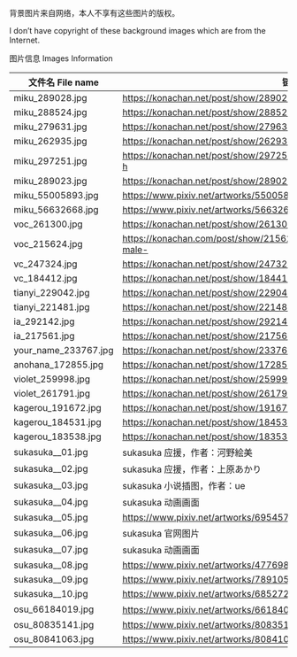 背景图片来自网络，本人不享有这些图片的版权。

I don’t have copyright of these background images which are from the Internet.

图片信息 Images Information

| 文件名 File name     | 链接 Link / 来源 Source                                      |
| -------------------- | ------------------------------------------------------------ |
| miku_289028.jpg      | https://konachan.net/post/show/289028/animal-cat-clouds-hatsune_miku-long_hair-scenic-sk |
| miku_288524.jpg      | https://konachan.net/post/show/288524/animal-bottle_miku-fish-hatsune_miku-school_unifor |
| miku_279631.jpg      | https://konachan.net/post/show/279631/flowers-green_eyes-green_hair-hatsune_miku-long_ha |
| miku_262935.jpg      | https://konachan.net/post/show/262935/blush-bow-cherry_blossoms-dress-flowers-garter-gra |
| miku_297251.jpg      | https://konachan.net/post/show/297251/blue_hair-blush-bow-brown_eyes-cape-close-gloves-h |
| miku_289023.jpg      | https://konachan.net/post/show/289023/blue_eyes-blue_hair-close-flowers-gin_-oyoyo-hatsu |
| miku_55005893.jpg    | https://www.pixiv.net/artworks/55005893                      |
| miku_56632668.jpg    | https://www.pixiv.net/artworks/56632668                      |
| voc_261300.jpg       | https://konachan.net/post/show/261300/aqua_eyes-aqua_hair-blonde_hair-breasts-brown_eyes |
| voc_215624.jpg       | https://konachan.com/post/show/215624/blonde_hair-hoodie-kagamine_len-kagamine_rin-male- |
| vc_247324.jpg        | https://konachan.net/post/show/247324/2girls-brown_eyes-brown_hair-butterfly-clouble-clo |
| vc_184412.jpg        | https://konachan.net/post/show/184412/2girls-braids-brown_eyes-brown_hair-dress-feng_you |
| tianyi_229042.jpg    | https://konachan.net/post/show/229042/luo_tianyi-vocaloid-vocaloid_china-yyb |
| tianyi_221481.jpg    | https://konachan.net/post/show/221481/luo_tianyi-tagme_-artist-vocaloid-vocaloid_china |
| ia_292142.jpg        | https://konachan.net/post/show/292142/blue_eyes-haru_aki-ia-long_hair-pink_hair-skirt-th |
| ia_217561.jpg        | https://konachan.net/post/show/217561/braids-clouds-ia-long_hair-polychromatic-school_un |
| your_name_233767.jpg | https://konachan.net/post/show/233767/black_hair-blue_eyes-brown_eyes-building-hoodie-ki |
| anohana_172855.jpg   | https://konachan.net/post/show/172855/ano_hi_mita_hana_no_namae_wo_bokutachi_wa_mada_shi |
| violet_259998.jpg    | https://konachan.net/post/show/259998/2girls-animal-aqua_eyes-bird-blonde_hair-braids-bu |
| violet_261791.jpg    | https://konachan.net/post/show/261791/animal-bird-blonde_hair-blue_eyes-dress-flowers-lo |
| kagerou_191672.jpg   | https://konachan.net/post/show/191672/brown_hair-kagerou_project-kent-red_eyes-scarf-sch |
| kagerou_184531.jpg   | https://konachan.net/post/show/184531/blush-brown_hair-flywinga7-kagerou_project-long_ha |
| kagerou_183538.jpg   | https://konachan.net/post/show/183538/kagerou_project-kisaragi_shintaro-scarf-school_uni |
| sukasuka__01.jpg     | sukasuka 应援，作者：河野絵美                                |
| sukasuka__02.jpg     | sukasuka 应援，作者：上原あかり                              |
| sukasuka__03.jpg     | sukasuka 小说插图，作者：ue                                  |
| sukasuka__04.jpg     | sukasuka 动画画面                                            |
| sukasuka__05.jpg     | https://www.pixiv.net/artworks/69545730                      |
| sukasuka__06.jpg     | sukasuka 官网图片                                            |
| sukasuka__07.jpg     | sukasuka 动画画面                                            |
| sukasuka__08.jpg     | https://www.pixiv.net/artworks/47769818                      |
| sukasuka__09.jpg     | https://www.pixiv.net/artworks/78910596                      |
| sukasuka__10.jpg     | https://www.pixiv.net/artworks/68527290                      |
| osu_66184019.jpg     | https://www.pixiv.net/artworks/66184019（有裁剪）            |
| osu_80835141.jpg     | https://www.pixiv.net/artworks/80835141                      |
| osu_80841063.jpg     | https://www.pixiv.net/artworks/80841063                      |

